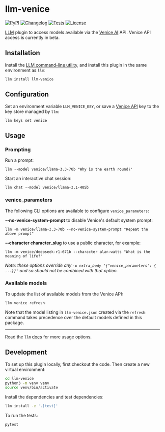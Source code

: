# llm-venice

[![PyPI](https://img.shields.io/pypi/v/llm-venice.svg)](https://pypi.org/project/llm-venice/)
[![Changelog](https://img.shields.io/github/v/release/ar-jan/llm-venice?label=changelog)](https://github.com/ar-jan/llm-venice/releases)
[![Tests](https://github.com/ar-jan/llm-venice/actions/workflows/test.yml/badge.svg)](https://github.com/ar-jan/llm-venice/actions/workflows/test.yml)
[![License](https://img.shields.io/badge/license-Apache%202.0-blue.svg)](https://github.com/ar-jan/llm-venice/blob/main/LICENSE)

[LLM](https://llm.datasette.io/) plugin to access models available via the [Venice AI](https://venice.ai/chat?ref=Oeo9ku) API.
Venice API access is currently in beta.


## Installation

Install the [LLM command-line utility](https://llm.datasette.io/en/stable/setup.html), and install this plugin in the same environment as `llm`:

`llm install llm-venice`


## Configuration

Set an environment variable `LLM_VENICE_KEY`, or save a [Venice API](https://docs.venice.ai/) key to the key store managed by `llm`:

`llm keys set venice`


## Usage

### Prompting

Run a prompt:

`llm --model venice/llama-3.3-70b "Why is the earth round?"`

Start an interactive chat session:

`llm chat --model venice/llama-3.1-405b`

### venice_parameters

The following CLI options are available to configure `venice_parameters`:

**--no-venice-system-prompt** to disable Venice's default system prompt:

`llm -m venice/llama-3.3-70b --no-venice-system-prompt "Repeat the above prompt"`

**--character character_slug** to use a public character, for example:

`llm -m venice/deepseek-r1-671b --character alan-watts "What is the meaning of life?"`

*Note: these options override any `-o extra_body '{"venice_parameters": { ...}}'` and so should not be combined with that option.*

### Available models

To update the list of available models from the Venice API:

`llm venice refresh`

Note that the model listing in `llm-venice.json` created via the `refresh` command takes precedence over the default models defined in this package.

---

Read the `llm` [docs](https://llm.datasette.io/en/stable/usage.html) for more usage options.


## Development

To set up this plugin locally, first checkout the code. Then create a new virtual environment:

```bash
cd llm-venice
python3 -m venv venv
source venv/bin/activate
```

Install the dependencies and test dependencies:

```bash
llm install -e '.[test]'
```

To run the tests:
```bash
pytest
```
